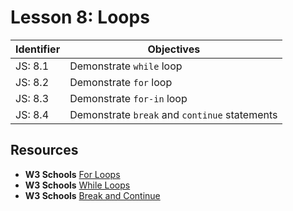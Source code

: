 # Lesson 8: Loops

Identifier   | Objectives
-------------|------------
JS: 8.1      | Demonstrate `while` loop
JS: 8.2      | Demonstrate `for` loop
JS: 8.3      | Demonstrate `for-in` loop
JS: 8.4      | Demonstrate `break` and `continue` statements

## Resources

- __W3 Schools__ [For Loops](http://www.w3schools.com/js/js_loop_for.asp)
- __W3 Schools__ [While Loops](http://www.w3schools.com/js/js_loop_while.asp)
- __W3 Schools__ [Break and Continue](http://www.w3schools.com/js/js_break.asp)
